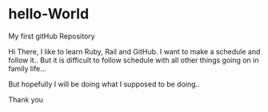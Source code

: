 # hello-World
My first gitHub Repository

Hi There, 
I like to learn Ruby, Rail and GitHub. I want to make a schedule and follow it.. But it is difficult to follow schedule with all other things going on in family life...

But hopefully I will be doing what I supposed to be doing..

Thank you 
